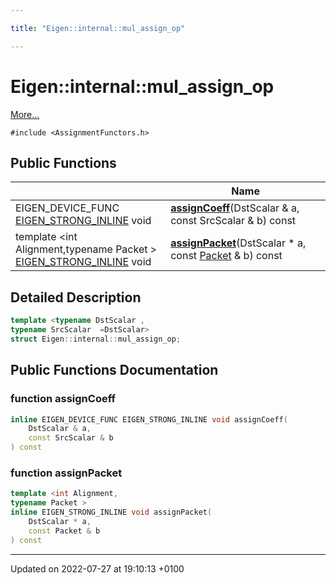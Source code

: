 ```yaml
---

title: "Eigen::internal::mul_assign_op"

---
```


# Eigen::internal::mul_assign_op



 [More...](#detailed-description)


`#include <AssignmentFunctors.h>`

## Public Functions

|                | Name           |
| -------------- | -------------- |
| EIGEN_DEVICE_FUNC <a href="http://example.org/files/macros_8h/#define-eigen-strong-inline">EIGEN_STRONG_INLINE</a> void | **[assignCoeff](http://example.org/classes/structeigen_1_1internal_1_1mul__assign__op/#function-assigncoeff)**(DstScalar & a, const SrcScalar & b) const |
| template <int Alignment,typename Packet \> <br><a href="http://example.org/files/macros_8h/#define-eigen-strong-inline">EIGEN_STRONG_INLINE</a> void | **[assignPacket](http://example.org/classes/structeigen_1_1internal_1_1mul__assign__op/#function-assignpacket)**(DstScalar * a, const <a href="http://example.org/classes/unioneigen_1_1internal_1_1packet/">Packet</a> & b) const |

## Detailed Description

```cpp
template <typename DstScalar ,
typename SrcScalar  =DstScalar>
struct Eigen::internal::mul_assign_op;
```

## Public Functions Documentation

### function assignCoeff

```cpp
inline EIGEN_DEVICE_FUNC EIGEN_STRONG_INLINE void assignCoeff(
    DstScalar & a,
    const SrcScalar & b
) const
```


### function assignPacket

```cpp
template <int Alignment,
typename Packet >
inline EIGEN_STRONG_INLINE void assignPacket(
    DstScalar * a,
    const Packet & b
) const
```


-------------------------------

Updated on 2022-07-27 at 19:10:13 +0100